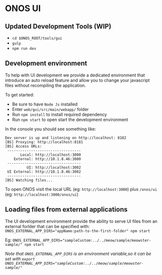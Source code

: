 # ONOS UI

## Updated Development Tools (WIP)

- `cd $ONOS_ROOT/tools/gui`
- `gulp`
- `npm run dev`

## Development environment

To help with UI development we provide a dedicated environment that introduce an auto reload feature and allow you to change your javascript files without recompiling the application.

To get started:
- Be sure to have `Node Js` installed
- Enter `web/gui/src/main/webapp/` folder
- Run `npm install` to install required dependency
- Run `npm start` to open start the development environment

In the console you should see something like:

```
Dev server is up and listening on http://localhost: 8182
[BS] Proxying: http://localhost:8181
[BS] Access URLs:
 ----------------------------------
       Local: http://localhost:3000
    External: http://10.1.8.46:3000
 ----------------------------------
          UI: http://localhost:3002
 UI External: http://10.1.8.46:3002
 ----------------------------------
[BS] Watching files...
```

To open ONOS visit the local URL (eg: `http://localhost:3000`) plus `/onos/ui`
(eg: `http://localhost:3000/onos/ui`)

## Loading files from external applications

The UI development environment provide the ability to serve UI files
from an external forlder that can be specified with:
`ONOS_EXTERNAL_APP_DIRS="appName:path-to-the-first-folder" npm start`

Eg:
`ONOS_EXTERNAL_APP_DIRS="sampleCustom:../../meow/sample/meowster-sample/" npm start`

_Note that `ONOS_EXTERNAL_APP_DIRS` is an environment variable,so it can be set with_
_`export ONOS_EXTERNAL_APP_DIRS="sampleCustom:../../meow/sample/meowster-sample/"`_